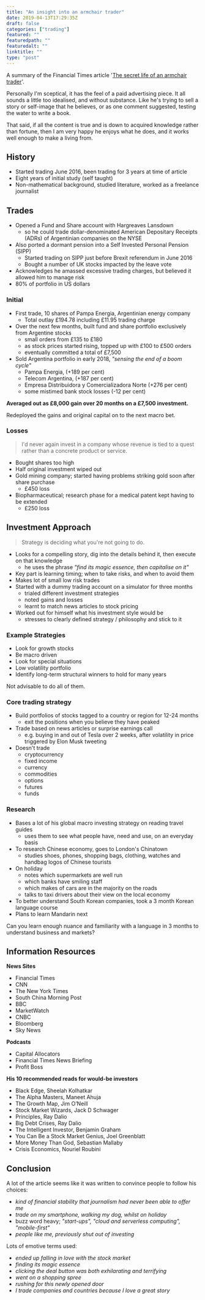 ```yaml
---
title: "An insight into an armchair trader"
date: 2019-04-13T17:29:35Z
draft: false
categories: ["trading"]
featured: ""
featuredpath: ""
featuredalt: ""
linktitle: ""
type: "post"
---
```

A summary of the Financial Times article '[The secret life of an armchair trader](https://www.ft.com/content/b59ea0f0-4661-11e9-b83b-0c525dad548f)'.

Personally I'm sceptical, it has the feel of a paid advertising piece. It all sounds a little too idealised, and without substance. Like he's trying to sell a story or self-image that he believes, or as one comment suggested, testing the water to write a book.

That said, if all the content is true and is down to acquired knowledge rather than fortune, then I am very happy he enjoys what he does, and it works well enough to make a living from.

## History

- Started trading June 2016, been trading for 3 years at time of article
- Eight years of initial study (self taught)
- Non-mathematical background, studied literature, worked as a freelance journalist

## Trades

- Opened a Fund and Share account with Hargreaves Lansdown
    - so he could trade dollar-denominated American Depositary Receipts (ADRs) of Argentinian companies on the NYSE
- Also ported a dormant pension into a Self Invested Personal Pension (SIPP)
    - Started trading on SIPP just before Brexit referendum in June 2016
    - Bought a number of UK stocks impacted by the leave vote
- Acknowledges he amassed excessive trading charges, but believed it allowed him to manage risk
- 80% of portfolio in US dollars

### Initial

- First trade, 10 shares of Pampa Energia, Argentinian energy company
    - Total outlay £194.78 including £11.95 trading charge
- Over the next few months, built fund and share portfolio exclusively from Argentine stocks
    - small orders from £135 to £180
    - as stock prices started rising, topped up with £100 to £500 orders
    - eventually committed a total of £7,500
- Sold Argentina portfolio in early 2018, *"sensing the end of a boom cycle"*
    - Pampa Energia, (+189 per cent)
    - Telecom Argentina, (+187 per cent)
    - Empresa Distribuidora y Comercializadora Norte (+276 per cent)
    - some mistimed bank stock losses (-12 per cent)

**Averaged out as £8,000 gain over 20 months on a £7,500 investment.**

Redeployed the gains and original capital on to the next macro bet.

### Losses

> I'd never again invest in a company whose revenue is tied to a quest rather than a concrete product or service.

- Bought shares too high
- Half original investment wiped out
- Gold mining company; started having problems striking gold soon after share purchase
    - £450 loss
- Biopharmaceutical; research phase for a medical patent kept having to be extended
    - £250 loss

## Investment Approach

> Strategy is deciding what you're not going to do.

- Looks for a compelling story, dig into the details behind it, then execute on that knowledge
    - he uses the phrase *"find its magic essence, then capitalise on it"*
- Key part is learning timing; when to take risks, and when to avoid them
- Makes lot of small low risk trades
- Started with a dummy trading account on a simulator for three months
    - trialed different investment strategies
    - noted gains and losses
    - learnt to match news articles to stock pricing
- Worked out for himself what his investment style would be
    - stresses to clearly defined strategy / philosophy and stick to it

### Example Strategies

- Look for growth stocks
- Be macro driven
- Look for special situations
- Low volatility portfolio
- Identify long-term structural winners to hold for many years

Not advisable to do all of them.

### Core trading strategy

- Build portfolios of stocks tagged to a country or region for 12-24 months
    - exit the positions when you believe they have peaked
- Trade based on news articles or surprise earnings call
    - e.g. buying in and out of Tesla over 2 weeks, after volatility in price triggered by Elon Musk tweeting
- Doesn't trade
    - cryptocurrency
    - fixed income
    - currency
    - commodities
    - options
    - futures
    - funds

### Research

- Bases a lot of his global macro investing strategy on reading travel guides
    - uses them to see what people have, need and use, on an everyday basis
- To research Chinese economy, goes to London's Chinatown
    - studies shoes, phones, shopping bags, clothing, watches and handbag logos of Chinese tourists
- On holiday
    - notes which supermarkets are well run
    - which banks have smiling staff
    - which makes of cars are in the majority on the roads
    - talks to taxi drivers about their view on the local economy
- To better understand South Korean companies, took a 3 month Korean language course
- Plans to learn Mandarin next

Can you learn enough nuance and familiarity with a language in 3 months to understand business and markets?

## Information Resources

**News Sites**

- Financial Times
- CNN
- The New York Times
- South China Morning Post
- BBC
- MarketWatch
- CNBC
- Bloomberg
- Sky News

**Podcasts**

- Capital Allocators
- Financial Times News Briefing
- Profit Boss

**His 10 recommended reads for would-be investors**

- Black Edge, Sheelah Kolhatkar
- The Alpha Masters, Maneet Ahuja
- The Growth Map, Jim O’Neill 
- Stock Market Wizards, Jack D Schwager
- Principles, Ray Dalio
- Big Debt Crises, Ray Dalio
- The Intelligent Investor, Benjamin Graham
- You Can Be a Stock Market Genius, Joel Greenblatt
- More Money Than God, Sebastian Mallaby
- Crisis Economics, Nouriel Roubini

## Conclusion

A lot of the article seems like it was written to convince people to follow his choices:
- *kind of financial stability that journalism had never been able to offer me*
- *trade on my smartphone, walking my dog, whilst on holiday*
- buzz word heavy; *"start-ups", "cloud and serverless computing", "mobile-first"*
- *people like me, previously shut out of investing*

Lots of emotive terms used:
- *ended up falling in love with the stock market*
- *finding its magic essence*
- *clicking the deal button was both exhilarating and terrifying*
- *went on a shopping spree*
- *rushing for this newly opened door*
- *I trade companies and countries because I love a great story*